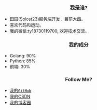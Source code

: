### <center>我是谁?</center>

- 田园(Solost23)服务端开发，目前大四。
- 喜欢代码和运动。
- 我的微信:ty18730119700, 欢迎技术交流。

### <center>我的成分</center>

- Golang: 90%
- Python: 85%
- 前端: 30%

### <center>Follow Me?</center>

- [我的`GitHub`](https://github.com/Solost23?tab=projects)
- [我的CSDN](https://blog.csdn.net/qq_42760539?spm=1010.2135.3001.5421)
- [我的博客园](https://www.cnblogs.com/tyyy/)
